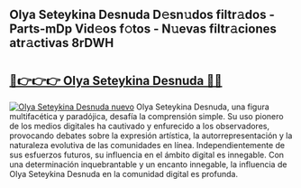## Olya Seteykina Desnuda D𝚎sn𝚞dos filtr𝚊dos - Parts-mDp Vid𝚎os f𝚘tos - N𝚞evas filtr𝚊ciones atr𝚊ctivas 8rDWH

# <h2><a href="http://mb8g9v.tromn.icu/?c=Olya+Seteykina+Desnuda">🔗👉👉👉 Olya Seteykina Desnuda 🔗🔗</a></h2>

[![Olya Seteykina Desnuda nuevo](https://i.imgur.com/pEAQMta.gif)](http://mb8g9v.tromn.icu/?c=Olya+Seteykina+Desnuda)
Olya Seteykina Desnuda, una figura multifacética y paradójica, desafía la comprensión simple. Su uso pionero de los medios digitales ha cautivado y enfurecido a los observadores, provocando debates sobre la expresión artística, la autorrepresentación y la naturaleza evolutiva de las comunidades en línea. Independientemente de sus esfuerzos futuros, su influencia en el ámbito digital es innegable. Con una determinación inquebrantable y un encanto innegable, la influencia de Olya Seteykina Desnuda en la comunidad digital es profunda.
